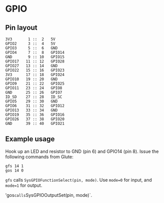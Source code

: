 # GPIO

## Pin layout
```
3V3       1 ::  2   5V
GPIO2     3 ::  4   5V
GPIO3     5 ::  6   GND
GPIO4     7 ::  8   GPIO14
GND       9 :: 10   GPIO15
GPIO17   11 :: 12   GPIO28
GPIO27   13 :: 14   GND
GPIO22   15 :: 16   GPIO23
3V3      17 :: 18   GPIO24
GPIO10   19 :: 20   GND
GPIO9    21 :: 22   GPIO25
GPIO11   23 :: 24   GPIO8
GND      25 :: 26   GPIO7
ID_SD    27 :: 28   ID_SC
GPIO5    29 :: 30   GND
GPIO6    31 :: 32   GPIO12
GPIO13   33 :: 34   GND
GPIO19   35 :: 36   GPIO16
GPIO26   37 :: 38   GPIO20
GND      39 :: 40   GPIO21
```

## Example usage

Hook up an LED and resistor to GND (pin 6) and GPIO14 (pin 8).
Issue the following commands from Glute:
```
gfs 14 1
gos 14 0
```

`gfs` calls `SysGPIOFunctionSelect(pin, mode)`. Use `mode=0` for input,
and `mode=1` for output.

'gos` calls `SysGPIOOutputSet(pin, mode)`.
